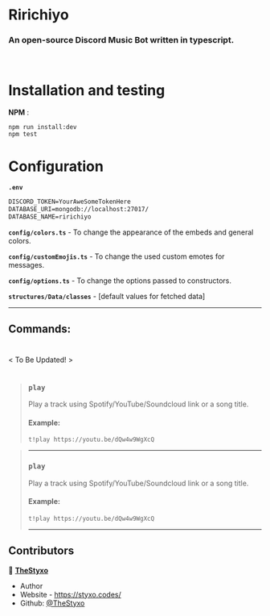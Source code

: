 # Ririchiyo
### An open-source Discord Music Bot written in typescript.

<br>

# Installation and testing
**NPM** :

```
npm run install:dev
npm test
```
# Configuration
**`.env`**
```txt
DISCORD_TOKEN=YourAweSomeTokenHere
DATABASE_URI=mongodb://localhost:27017/
DATABASE_NAME=ririchiyo
```
**`config/colors.ts`** - To change the appearance of the embeds and general colors.

**`config/customEmojis.ts`** - To change the used custom emotes for messages.

**`config/options.ts`** - To change the options passed to constructors.

**`structures/Data/classes`** - [default values for fetched data]

---
## Commands:
#
< To Be Updated! >
#
> ### `play`
> Play a track using Spotify/YouTube/Soundcloud link or a song title.
> #### Example:
> ```
> t!play https://youtu.be/dQw4w9WgXcQ
> ```

> ---
> ### `play`
> Play a track using Spotify/YouTube/Soundcloud link or a song title.
> #### Example:
> ```
> t!play https://youtu.be/dQw4w9WgXcQ
> ```
> ---


## Contributors
👤 [**TheStyxo**](https://styxo.codes)

- Author
- Website - https://styxo.codes/
- Github: [@TheStyxo](https://github.com/TheStyxo)
